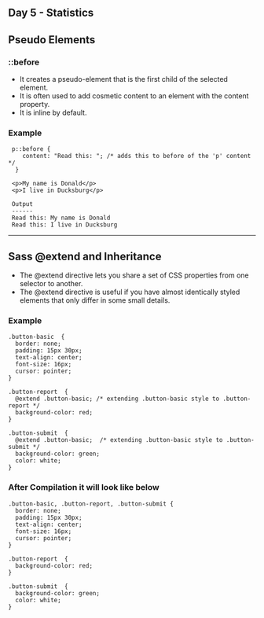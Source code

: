 ## Day 5 - Statistics

## Pseudo Elements

### ::before

  - It creates a pseudo-element that is the first child of the selected element. 
  - It is often used to add cosmetic content to an element with the content property. 
  - It is inline by default.

   ### Example
   
     p::before {
        content: "Read this: "; /* adds this to before of the 'p' content */
      }
      
     <p>My name is Donald</p>
     <p>I live in Ducksburg</p> 
     
     Output
     ------
     Read this: My name is Donald
     Read this: I live in Ducksburg

---

## Sass @extend and Inheritance

  - The @extend directive lets you share a set of CSS properties from one selector to another.
  - The @extend directive is useful if you have almost identically styled elements that only differ in some small details.

  ### Example
  
    .button-basic  {
      border: none;
      padding: 15px 30px;
      text-align: center;
      font-size: 16px;
      cursor: pointer;
    }

    .button-report  {
      @extend .button-basic; /* extending .button-basic style to .button-report */
      background-color: red;
    }

    .button-submit  {
      @extend .button-basic;  /* extending .button-basic style to .button-submit */
      background-color: green;
      color: white;
    }

  ### After Compilation it will look like below
  
    .button-basic, .button-report, .button-submit {
      border: none;
      padding: 15px 30px;
      text-align: center;
      font-size: 16px;
      cursor: pointer;
    }

    .button-report  {
      background-color: red;
    }

    .button-submit  {
      background-color: green;
      color: white;
    }



